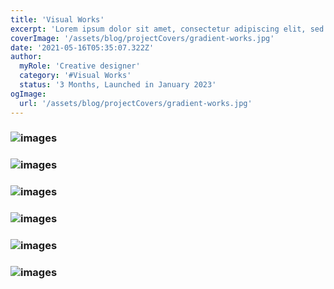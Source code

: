 ```yaml
---
title: 'Visual Works'
excerpt: 'Lorem ipsum dolor sit amet, consectetur adipiscing elit, sed do eiusmod tempor incididunt ut labore et dolore magna aliqua. Praesent elementum facilisis leo vel fringilla est ullamcorper eget. At imperdiet dui accumsan sit amet nulla facilities morbi tempus.'
coverImage: '/assets/blog/projectCovers/gradient-works.jpg'
date: '2021-05-16T05:35:07.322Z'
author:
  myRole: 'Creative designer'
  category: '#Visual Works'
  status: '3 Months, Launched in January 2023'
ogImage:
  url: '/assets/blog/projectCovers/gradient-works.jpg'
---
```


### ![images](/assets/visual/visual-1.png "Visual Works")
### ![images](/assets/visual/visual-2.png "Visual Works")
### ![images](/assets/visual/visual-3.png "Visual Works")
### ![images](/assets/visual/visual-4.png "Visual Works")
### ![images](/assets/visual/visual-5.png "Visual Works")
### ![images](/assets/visual/visual-6.png "Visual Works")